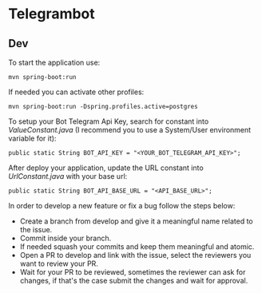 # Telegrambot

## **Dev**

To start the application use:

```
mvn spring-boot:run
```

If needed you can activate other profiles:

```
mvn spring-boot:run -Dspring.profiles.active=postgres
```

To setup your Bot Telegram Api Key, search for constant into *ValueConstant.java* (I recommend you to use a System/User environment variable for it):

```
public static String BOT_API_KEY = "<YOUR_BOT_TELEGRAM_API_KEY>";
```

After deploy your application, update the URL constant into *UrlConstant.java* with your base url:

```
public static String BOT_API_BASE_URL = "<API_BASE_URL>";
```

In order to develop a new feature or fix a bug follow the steps below:

- Create a branch from develop and give it a meaningful name related to the issue.
- Commit inside your branch.
- If needed squash your commits and keep them meaningful and atomic.
- Open a PR to develop and link with the issue, select the reviewers you want to review your PR.
- Wait for your PR to be reviewed, sometimes the reviewer can ask for changes, if that's the case submit the changes and wait for approval.


